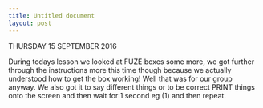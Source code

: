 ```yaml
---
title: Untitled document
layout: post
---
```

THURSDAY 15 SEPTEMBER 2016

During todays lesson we looked at FUZE boxes some more, we got further through the instructions more this time though because we actually understood how to get the box working! Well that was for our group anyway. We also got it to say different things or to be correct PRINT things onto the screen and then wait for 1 second eg (1) and then repeat.

